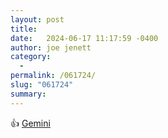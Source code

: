 ```yaml
---
layout: post
title:  
date:   2024-06-17 11:17:59 -0400
author: joe jenett
category:
  -  
permalink: /061724/
slug: "061724"
summary: 
---
```

<p>
	👍 <a href="https://frills.dev/blog/240614-gemini/">Gemini</a>
</p>
<p>
	<a href="https://brid.gy/publish/mastodon"></a>
</p>

